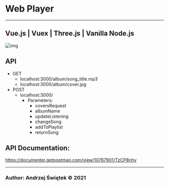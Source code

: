 # Web Player
___
## Vue.js | Vuex | Three.js | Vanilla Node.js

![img](https://vuex.vuejs.org/vuex.png)


## API 
- GET
  - localhost:3000/album/song_title.mp3
  - localhost:3000/album/cover.jpg
- POST
    - localhost:3000/
        - Parameters:
            - coversRequest
            - albumName
            - updateListening
            - changeSong
            - addToPlaylist
            - returnSong
    

## API Documentation:
https://documenter.getpostman.com/view/10767901/TzCP8nhv

____
### Author: Andrzej Świętek &copy; 2021
